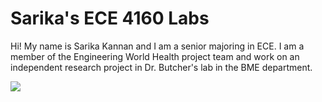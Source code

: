 # Sarika's ECE 4160 Labs


Hi! My name is Sarika Kannan and I am a senior majoring in ECE. I am a member of the Engineering World Health project team and work on an independent research project in Dr. Butcher's lab in the BME department.


<img align="left" src="https://user-images.githubusercontent.com/123786420/215877446-004e6b2c-b8a6-4e5c-b380-2110ccacba58.jpg">
